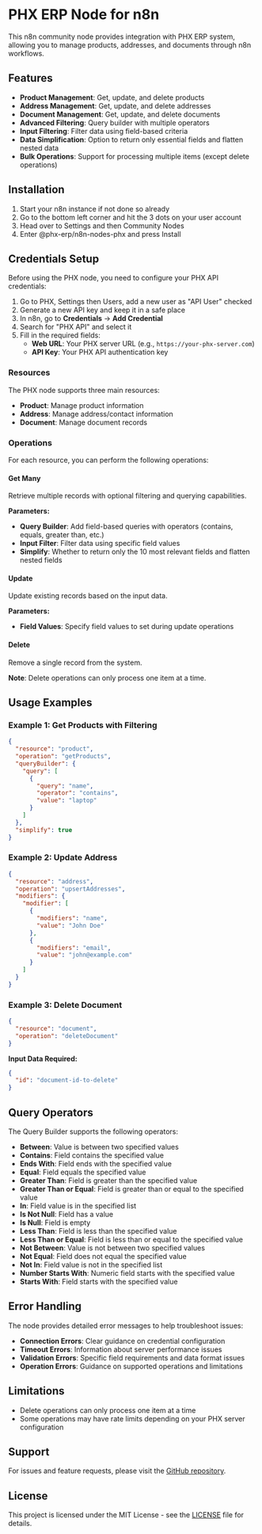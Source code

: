 # PHX ERP Node for n8n

This n8n community node provides integration with PHX ERP system, allowing you to manage products, addresses, and documents through n8n workflows.

## Features

- **Product Management**: Get, update, and delete products
- **Address Management**: Get, update, and delete addresses  
- **Document Management**: Get, update, and delete documents
- **Advanced Filtering**: Query builder with multiple operators
- **Input Filtering**: Filter data using field-based criteria
- **Data Simplification**: Option to return only essential fields and flatten nested data
- **Bulk Operations**: Support for processing multiple items (except delete operations)

## Installation

1. Start your n8n instance if not done so already
2. Go to the bottom left corner and hit the 3 dots on your user account
3. Head over to Settings and then Community Nodes
4. Enter @phx-erp/n8n-nodes-phx and press Install

## Credentials Setup

Before using the PHX node, you need to configure your PHX API credentials:

1. Go to PHX, Settings then Users, add a new user as "API User" checked
2. Generate a new API key and keep it in a safe place
3. In n8n, go to **Credentials** → **Add Credential**
4. Search for "PHX API" and select it
5. Fill in the required fields:
   - **Web URL**: Your PHX server URL (e.g., `https://your-phx-server.com`)
   - **API Key**: Your PHX API authentication key

### Resources

The PHX node supports three main resources:

- **Product**: Manage product information
- **Address**: Manage address/contact information  
- **Document**: Manage document records

### Operations

For each resource, you can perform the following operations:

#### Get Many
Retrieve multiple records with optional filtering and querying capabilities.

**Parameters:**
- **Query Builder**: Add field-based queries with operators (contains, equals, greater than, etc.)
- **Input Filter**: Filter data using specific field values
- **Simplify**: Whether to return only the 10 most relevant fields and flatten nested fields

#### Update
Update existing records based on the input data.

**Parameters:**
- **Field Values**: Specify field values to set during update operations

#### Delete
Remove a single record from the system.

**Note**: Delete operations can only process one item at a time.

## Usage Examples

### Example 1: Get Products with Filtering

```json
{
  "resource": "product",
  "operation": "getProducts",
  "queryBuilder": {
    "query": [
      {
        "query": "name",
        "operator": "contains", 
        "value": "laptop"
      }
    ]
  },
  "simplify": true
}
```

### Example 2: Update Address

```json
{
  "resource": "address", 
  "operation": "upsertAddresses",
  "modifiers": {
    "modifier": [
      {
        "modifiers": "name",
        "value": "John Doe"
      },
      {
        "modifiers": "email", 
        "value": "john@example.com"
      }
    ]
  }
}
```

### Example 3: Delete Document

```json
{
  "resource": "document",
  "operation": "deleteDocument"
}
```

**Input Data Required:**
```json
{
  "id": "document-id-to-delete"
}
```

## Query Operators

The Query Builder supports the following operators:

- **Between**: Value is between two specified values
- **Contains**: Field contains the specified value
- **Ends With**: Field ends with the specified value
- **Equal**: Field equals the specified value
- **Greater Than**: Field is greater than the specified value
- **Greater Than or Equal**: Field is greater than or equal to the specified value
- **In**: Field value is in the specified list
- **Is Not Null**: Field has a value
- **Is Null**: Field is empty
- **Less Than**: Field is less than the specified value
- **Less Than or Equal**: Field is less than or equal to the specified value
- **Not Between**: Value is not between two specified values
- **Not Equal**: Field does not equal the specified value
- **Not In**: Field value is not in the specified list
- **Number Starts With**: Numeric field starts with the specified value
- **Starts With**: Field starts with the specified value

## Error Handling

The node provides detailed error messages to help troubleshoot issues:

- **Connection Errors**: Clear guidance on credential configuration
- **Timeout Errors**: Information about server performance issues
- **Validation Errors**: Specific field requirements and data format issues
- **Operation Errors**: Guidance on supported operations and limitations

## Limitations

- Delete operations can only process one item at a time
- Some operations may have rate limits depending on your PHX server configuration

## Support

For issues and feature requests, please visit the [GitHub repository](https://github.com/PHX-ERP/n8n-nodes-phx).

## License

This project is licensed under the MIT License - see the [LICENSE](LICENSE) file for details.
